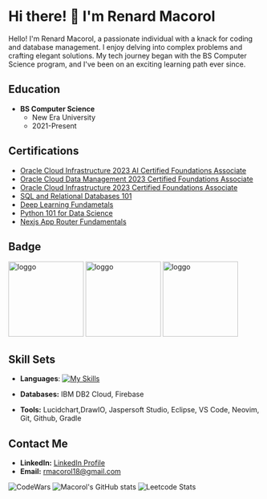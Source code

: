 # Hi there! :wave: I'm Renard Macorol 

Hello! I'm Renard Macorol, a passionate individual with a knack for coding and database management. I enjoy delving into complex problems and crafting elegant solutions. My tech journey began with the BS Computer Science program, and I've been on an exciting learning path ever since.

## Education

- **BS Computer Science**
  - New Era University
  - 2021-Present

## Certifications

- [Oracle Cloud Infrastructure 2023 AI Certified Foundations Associate](https://catalog-education.oracle.com/pls/certview/sharebadge?id=55021C2CAFECFF1B01BFF9AB7A823B0600CB3CE7FA6B766CA43B1E9DA91BC660)
- [Oracle Cloud Data Management 2023 Certified Foundations Associate](https://catalog-education.oracle.com/pls/certview/sharebadge?id=7CA7F8AAB0A8A1CA05903F7F139839AC3CB40AA4EAE6EC0C9B0FE01D84FBBF90 )
- [Oracle Cloud Infrastructure 2023 Certified Foundations Associate](https://catalog-education.oracle.com/pls/certview/sharebadge?id=EF6F0886EBE9E37C2D17F71882C8AFCE227D2F5023A231A83C41F2D10F8D6B0C )
- [SQL and Relational Databases 101](https://courses.cognitiveclass.ai/certificates/13c5263b27fb47059266c1d6ef2ff510)
- [Deep Learning Fundametals](https://courses.cognitiveclass.ai/certificates/e1b5c1f2fde4451ba5233e2d18e02c07)
- [Python 101 for Data Science](https://courses.cognitiveclass.ai/certificates/4a8af357cfbb48a6b83416437d8c83fd)
- [Nexjs App Router Fundamentals](https://nextjs.org/learn/certificate?course=dashboard-app&user=83982&certId=dashboard-app-83982-1753778980286)
## Badge
<img src="https://github.com/user-attachments/assets/5b69d5ba-eb56-4a70-84f5-651dffa0e2de" alt="loggo" width="150"/>
<img src="https://github.com/user-attachments/assets/b325f729-9311-4e8d-9d2e-06f627e3622c" alt="loggo" width="150"/>
<img src="https://github.com/user-attachments/assets/6fb7774f-50d8-46f8-85c5-38048e0069f0" alt="loggo" width="150"/>

## Skill Sets

- **Languages**: 
[![My Skills](https://skillicons.dev/icons?i=java,python,mysql,react,html,css&perline=10)](https://skillicons.dev)

- **Databases:** IBM DB2 Cloud, Firebase
- **Tools:** Lucidchart,DrawIO, Jaspersoft Studio, Eclipse, VS Code, Neovim, Git, Github, Gradle

## Contact Me

- **LinkedIn:** [LinkedIn Profile](https://www.linkedin.com/in/renard-macorol-4b2578252/)
- **Email:** rmacorol18@gmail.com

![CodeWars](https://github.r2v.ch/codewars?user=RenardMacorol&stroke=%23BB432C)
![Macorol's GitHub stats](https://github-readme-stats.vercel.app/api?username=RenardMacorol&show_icons=true&theme=tokyonight)
![Leetcode Stats](https://leetcard.jacoblin.cool/Wonkabars)




